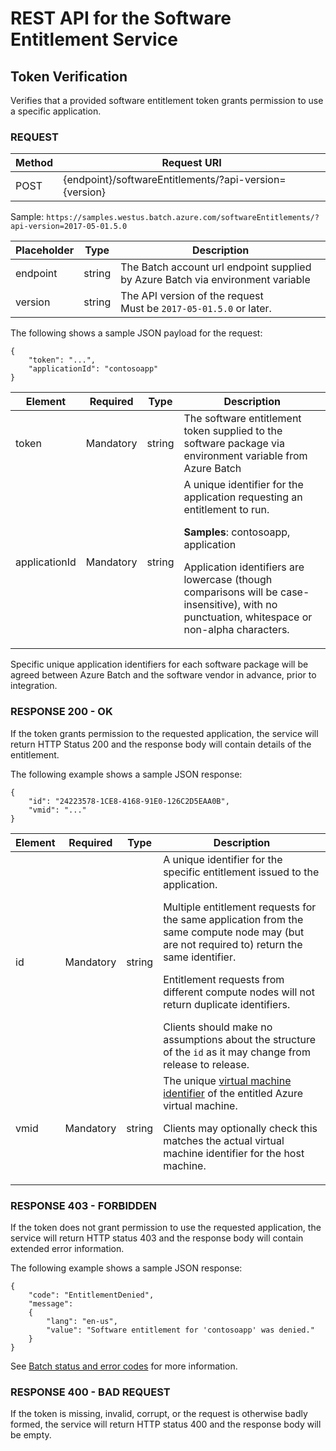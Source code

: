 # REST API for the Software Entitlement Service

## Token Verification

Verifies that a provided software entitlement token grants permission to use a specific application.

### REQUEST

| Method | Request URI                                            |
| ------ | ------------------------------------------------------ |
| POST   | {endpoint}/softwareEntitlements/?api-version={version} |

Sample: `https://samples.westus.batch.azure.com/softwareEntitlements/?api-version=2017-05-01.5.0`

| Placeholder | Type   | Description                                                                     |
| ----------- | ------ | ------------------------------------------------------------------------------- |
| endpoint    | string | The Batch account url endpoint supplied by Azure Batch via environment variable |
| version     | string | The API version of the request <br/> Must be `2017-05-01.5.0` or later.         |

The following shows a sample JSON payload for the request:
```
{
    "token": "...",
    "applicationId": "contosoapp"
}
```

| Element       | Required  | Type   | Description                                                                                                                                                                                                                                                                                |
| ------------- | --------- | ------ | ------------------------------------------------------------------------------------------------------------------------------------------------------------------------------------------------------------------------------------------------------------------------------------------ |
| token         | Mandatory | string | The software entitlement token supplied to the software package via environment variable from Azure Batch                                                                                                                                                                                  |
| applicationId | Mandatory | string | A unique identifier for the application requesting an entitlement to run. <p/> **Samples**: contosoapp, application <p/> Application identifiers are lowercase (though comparisons will be case-insensitive), with no punctuation, whitespace or non-alpha characters. |

Specific unique application identifiers for each software package will be agreed between Azure Batch and the software vendor in advance, prior to integration.

### RESPONSE 200 - OK

If the token grants permission to the requested application, the service will return HTTP Status 200 and the response body will contain details of the entitlement.

The following example shows a sample JSON response:
```
{
    "id": "24223578-1CE8-4168-91E0-126C2D5EAA0B",
    "vmid": "..."
}
```

| Element | Required  | Type   | Description                                                                                                                                                                                                                                                                                                                                                                                                                                  |
| ------- | --------- | ------ | -------------------------------------------------------------------------------------------------------------------------------------------------------------------------------------------------------------------------------------------------------------------------------------------------------------------------------------------------------------------------------------------------------------------------------------------- |
| id      | Mandatory | string | A unique identifier for the specific entitlement issued to the application. <p/> Multiple entitlement requests for the same application from the same compute node may (but are not required to) return the same identifier. <p/> Entitlement requests from different compute nodes will not return duplicate identifiers. </p> Clients should make no assumptions about the structure of the `id` as it may change from release to release. |
| vmid    | Mandatory | string | The unique [virtual machine identifier](https://azure.microsoft.com/blog/accessing-and-using-azure-vm-unique-id/) of the entitled Azure virtual machine. <p/> Clients may optionally check this matches the actual virtual machine identifier for the host machine.                                                                                                                                                                          |

### RESPONSE 403 - FORBIDDEN

If the token does not grant permission to use the requested application, the service will return HTTP status 403 and the response body will contain extended error information.

The following example shows a sample JSON response:
```
{
    "code": "EntitlementDenied",
    "message":
    {
        "lang": "en-us",
        "value": "Software entitlement for 'contosoapp' was denied."
    }
}
```
See [Batch status and error codes](https://docs.microsoft.com/rest/api/batchservice/batch-status-and-error-codes) for more information.

### RESPONSE 400 - BAD REQUEST

If the token is missing, invalid, corrupt, or the request is otherwise badly formed, the service will return HTTP status 400 and the response body will be empty.


